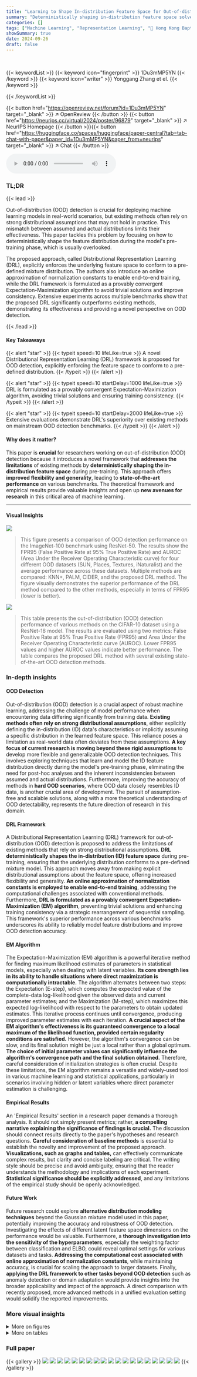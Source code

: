 ```yaml
---
title: "Learning to Shape In-distribution Feature Space for Out-of-distribution Detection"
summary: "Deterministically shaping in-distribution feature space solves OOD detection's distributional assumption challenge, leading to superior performance."
categories: []
tags: ["Machine Learning", "Representation Learning", "🏢 Hong Kong Baptist University",]
showSummary: true
date: 2024-09-26
draft: false
---
```


<br>

{{< keywordList >}}
{{< keyword icon="fingerprint" >}} 1Du3mMP5YN {{< /keyword >}}
{{< keyword icon="writer" >}} Yonggang Zhang et el. {{< /keyword >}}
 
{{< /keywordList >}}

{{< button href="https://openreview.net/forum?id=1Du3mMP5YN" target="_blank" >}}
↗ OpenReview
{{< /button >}}
{{< button href="https://neurips.cc/virtual/2024/poster/96879" target="_blank" >}}
↗ NeurIPS Homepage
{{< /button >}}{{< button href="https://huggingface.co/spaces/huggingface/paper-central?tab=tab-chat-with-paper&paper_id=1Du3mMP5YN&paper_from=neurips" target="_blank" >}}
↗ Chat
{{< /button >}}



<audio controls>
    <source src="https://ai-paper-reviewer.com/1Du3mMP5YN/podcast.wav" type="audio/wav">
    Your browser does not support the audio element.
</audio>


### TL;DR


{{< lead >}}

Out-of-distribution (OOD) detection is crucial for deploying machine learning models in real-world scenarios, but existing methods often rely on strong distributional assumptions that may not hold in practice. This mismatch between assumed and actual distributions limits their effectiveness.  This paper tackles this problem by focusing on how to deterministically shape the feature distribution during the model's pre-training phase, which is usually overlooked.

The proposed approach, called Distributional Representation Learning (DRL), explicitly enforces the underlying feature space to conform to a pre-defined mixture distribution. The authors also introduce an online approximation of normalization constants to enable end-to-end training, while the DRL framework is formulated as a provably convergent Expectation-Maximization algorithm to avoid trivial solutions and improve consistency.  Extensive experiments across multiple benchmarks show that the proposed DRL significantly outperforms existing methods, demonstrating its effectiveness and providing a novel perspective on OOD detection.

{{< /lead >}}


#### Key Takeaways

{{< alert "star" >}}
{{< typeit speed=10 lifeLike=true >}} A novel Distributional Representation Learning (DRL) framework is proposed for OOD detection, explicitly enforcing the feature space to conform to a pre-defined distribution. {{< /typeit >}}
{{< /alert >}}

{{< alert "star" >}}
{{< typeit speed=10 startDelay=1000 lifeLike=true >}} DRL is formulated as a provably convergent Expectation-Maximization algorithm, avoiding trivial solutions and ensuring training consistency. {{< /typeit >}}
{{< /alert >}}

{{< alert "star" >}}
{{< typeit speed=10 startDelay=2000 lifeLike=true >}} Extensive evaluations demonstrate DRL's superiority over existing methods on mainstream OOD detection benchmarks. {{< /typeit >}}
{{< /alert >}}

#### Why does it matter?
This paper is **crucial** for researchers working on out-of-distribution (OOD) detection because it introduces a novel framework that **addresses the limitations** of existing methods by **deterministically shaping the in-distribution feature space** during pre-training. This approach offers **improved flexibility and generality**, leading to **state-of-the-art performance** on various benchmarks. The theoretical framework and empirical results provide valuable insights and open up **new avenues for research** in this critical area of machine learning.

------
#### Visual Insights



![](https://ai-paper-reviewer.com/1Du3mMP5YN/figures_8_1.jpg)

> This figure presents a comparison of OOD detection performance on the ImageNet-100 benchmark using ResNet-50.  The results show the FPR95 (False Positive Rate at 95% True Positive Rate) and AUROC (Area Under the Receiver Operating Characteristic curve) for four different OOD datasets (SUN, Places, Textures, iNaturalist) and the average performance across these datasets.  Multiple methods are compared: KNN+, PALM, CIDER, and the proposed DRL method.  The figure visually demonstrates the superior performance of the DRL method compared to the other methods, especially in terms of FPR95 (lower is better).





![](https://ai-paper-reviewer.com/1Du3mMP5YN/tables_6_1.jpg)

> This table presents the out-of-distribution (OOD) detection performance of various methods on the CIFAR-10 dataset using a ResNet-18 model.  The results are evaluated using two metrics: False Positive Rate at 95% True Positive Rate (FPR95) and Area Under the Receiver Operating Characteristic curve (AUROC). Lower FPR95 values and higher AUROC values indicate better performance.  The table compares the proposed DRL method with several existing state-of-the-art OOD detection methods.





### In-depth insights


#### OOD Detection
Out-of-distribution (OOD) detection is a crucial aspect of robust machine learning, addressing the challenge of model performance when encountering data differing significantly from training data.  **Existing methods often rely on strong distributional assumptions**, either explicitly defining the in-distribution (ID) data's characteristics or implicitly assuming a specific distribution in the learned feature space.  This reliance poses a limitation as real-world data often deviates from these assumptions.  **A key focus of current research is moving beyond these rigid assumptions** to develop more flexible and generalizable OOD detection techniques.  This involves exploring techniques that learn and model the ID feature distribution directly during the model's pre-training phase, eliminating the need for post-hoc analyses and the inherent inconsistencies between assumed and actual distributions.  Furthermore, improving the accuracy of methods in **hard OOD scenarios**, where OOD data closely resembles ID data, is another crucial area of development.  The pursuit of assumption-free and scalable solutions, along with a more theoretical understanding of OOD detectability, represents the future direction of research in this domain.

#### DRL Framework
A Distributional Representation Learning (DRL) framework for out-of-distribution (OOD) detection is proposed to address the limitations of existing methods that rely on strong distributional assumptions.  **DRL deterministically shapes the in-distribution (ID) feature space** during pre-training, ensuring that the underlying distribution conforms to a pre-defined mixture model. This approach moves away from making explicit distributional assumptions about the feature space, offering increased flexibility and generality.  **An online approximation of normalization constants is employed to enable end-to-end training**, addressing the computational challenges associated with conventional methods.  Furthermore, **DRL is formulated as a provably convergent Expectation-Maximization (EM) algorithm**, preventing trivial solutions and enhancing training consistency via a strategic rearrangement of sequential sampling.  This framework's superior performance across various benchmarks underscores its ability to reliably model feature distributions and improve OOD detection accuracy.

#### EM Algorithm
The Expectation-Maximization (EM) algorithm is a powerful iterative method for finding maximum likelihood estimates of parameters in statistical models, especially when dealing with latent variables.  **Its core strength lies in its ability to handle situations where direct maximization is computationally intractable.**  The algorithm alternates between two steps: the Expectation (E-step), which computes the expected value of the complete-data log-likelihood given the observed data and current parameter estimates; and the Maximization (M-step), which maximizes this expected log-likelihood with respect to the parameters to obtain updated estimates. This iterative process continues until convergence, producing improved parameter estimates with each iteration.  **A crucial aspect of the EM algorithm's effectiveness is its guaranteed convergence to a local maximum of the likelihood function, provided certain regularity conditions are satisfied.** However, the algorithm's convergence can be slow, and its final solution might be just a local rather than a global optimum.  **The choice of initial parameter values can significantly influence the algorithm's convergence path and the final solution obtained.** Therefore, careful consideration of initialization strategies is often crucial. Despite these limitations, the EM algorithm remains a versatile and widely-used tool in various machine learning and statistical applications, particularly in scenarios involving hidden or latent variables where direct parameter estimation is challenging.

#### Empirical Results
An 'Empirical Results' section in a research paper demands a thorough analysis.  It should not simply present metrics; rather, **a compelling narrative explaining the significance of findings is crucial.**  The discussion should connect results directly to the paper's hypotheses and research questions.  **Careful consideration of baseline methods** is essential to establish the novelty and improvement of the proposed approach.  **Visualizations, such as graphs and tables,** can effectively communicate complex results, but clarity and concise labeling are critical.  The writing style should be precise and avoid ambiguity, ensuring that the reader understands the methodology and implications of each experiment.  **Statistical significance should be explicitly addressed**, and any limitations of the empirical study should be openly acknowledged.

#### Future Work
Future research could explore **alternative distribution modeling techniques** beyond the Gaussian mixture model used in this paper, potentially improving the accuracy and robustness of OOD detection.  Investigating the effects of different latent feature space dimensions on the performance would be valuable.  Furthermore, a **thorough investigation into the sensitivity of the hyperparameters**, especially the weighting factor between classification and ELBO,  could reveal optimal settings for various datasets and tasks.  **Addressing the computational cost associated with online approximation of normalization constants**, while maintaining accuracy, is crucial for scaling the approach to larger datasets. Finally, **applying the DRL framework to other tasks beyond OOD detection** such as anomaly detection or domain adaptation would provide insights into the broader applicability and impact of the approach.  A direct comparison with recently proposed, more advanced methods in a unified evaluation setting would solidify the reported improvements.


### More visual insights

<details>
<summary>More on figures
</summary>


![](https://ai-paper-reviewer.com/1Du3mMP5YN/figures_8_2.jpg)

> This figure presents an ablation study to support the claims made in the paper. The first sub-figure (a) compares the distribution of feature embeddings using unnormalized versus l2-normalized class prototypes.  It shows that unnormalized prototypes lead to better OOD detection performance. The second sub-figure (b) demonstrates the impact of the proposed sequential sampling rearrangement strategy on OOD detection performance. It highlights a significant performance drop when this strategy is not used, indicating its importance for consistent optimization.


![](https://ai-paper-reviewer.com/1Du3mMP5YN/figures_12_1.jpg)

> This figure shows the accuracy of the approximation used in the paper for the modified Bessel function of the first kind.  The left panel plots the actual value of the approximation (log Îp(ε)) against the concentration parameter (ε) for different values of p (the order of the Bessel function). The right panel shows the difference (δ(ε)) between the approximation and the exact value obtained using the scipy library, illustrating the approximation error.  The graphs demonstrate that the approximation becomes more accurate as p increases.


</details>




<details>
<summary>More on tables
</summary>


![](https://ai-paper-reviewer.com/1Du3mMP5YN/tables_7_1.jpg)
> This table presents the results of out-of-distribution (OOD) detection experiments using the CIFAR-10 dataset and a ResNet-18 model.  It compares the performance of the proposed DRL method against various existing OOD detection methods. The metrics used are the False Positive Rate at 95% True Positive Rate (FPR95) and the Area Under the Receiver Operating Characteristic curve (AUROC).  Lower FPR95 values and higher AUROC values indicate better performance. The table highlights the superior performance of DRL compared to other methods across different OOD datasets.

![](https://ai-paper-reviewer.com/1Du3mMP5YN/tables_7_2.jpg)
> This table presents the results of hard out-of-distribution (OOD) detection experiments.  Four challenging datasets (LSUN-Fix, ImageNet-Fix, ImageNet-Resize, and CIFAR-10) were used to evaluate the performance of several methods, including the proposed DRL approach. The performance is measured using two metrics: False Positive Rate at 95% true positive rate (FPR95) and Area Under the ROC curve (AUROC).  Lower FPR95 and higher AUROC values are preferred. The table shows that DRL outperforms other methods on average.

![](https://ai-paper-reviewer.com/1Du3mMP5YN/tables_7_3.jpg)
> This table presents the results of out-of-distribution (OOD) detection experiments using the CIFAR-10 dataset and a ResNet-18 model.  It compares various OOD detection methods across multiple metrics (False Positive Rate at 95% true positive rate (FPR95) and Area Under the ROC Curve (AUROC)).  Higher AUROC and lower FPR95 values indicate better performance. The table shows that the proposed DRL method significantly outperforms existing methods.

![](https://ai-paper-reviewer.com/1Du3mMP5YN/tables_12_1.jpg)
> This table presents the results of an ablation study on the stability of the proposed method (DRL) for out-of-distribution (OOD) detection on the CIFAR-100 dataset.  Five independent runs were conducted, and the mean and standard deviation of the FPR95 (False Positive Rate at 95% true positive rate) and AUROC (Area Under the Receiver Operating Characteristic curve) are reported for several OOD datasets (SVHN, Places365, LSUN, iSUN, Texture).  This demonstrates the consistent performance of DRL across multiple runs.

</details>




### Full paper

{{< gallery >}}
<img src="https://ai-paper-reviewer.com/1Du3mMP5YN/1.png" class="grid-w50 md:grid-w33 xl:grid-w25" />
<img src="https://ai-paper-reviewer.com/1Du3mMP5YN/2.png" class="grid-w50 md:grid-w33 xl:grid-w25" />
<img src="https://ai-paper-reviewer.com/1Du3mMP5YN/3.png" class="grid-w50 md:grid-w33 xl:grid-w25" />
<img src="https://ai-paper-reviewer.com/1Du3mMP5YN/4.png" class="grid-w50 md:grid-w33 xl:grid-w25" />
<img src="https://ai-paper-reviewer.com/1Du3mMP5YN/5.png" class="grid-w50 md:grid-w33 xl:grid-w25" />
<img src="https://ai-paper-reviewer.com/1Du3mMP5YN/6.png" class="grid-w50 md:grid-w33 xl:grid-w25" />
<img src="https://ai-paper-reviewer.com/1Du3mMP5YN/7.png" class="grid-w50 md:grid-w33 xl:grid-w25" />
<img src="https://ai-paper-reviewer.com/1Du3mMP5YN/8.png" class="grid-w50 md:grid-w33 xl:grid-w25" />
<img src="https://ai-paper-reviewer.com/1Du3mMP5YN/9.png" class="grid-w50 md:grid-w33 xl:grid-w25" />
<img src="https://ai-paper-reviewer.com/1Du3mMP5YN/10.png" class="grid-w50 md:grid-w33 xl:grid-w25" />
<img src="https://ai-paper-reviewer.com/1Du3mMP5YN/11.png" class="grid-w50 md:grid-w33 xl:grid-w25" />
<img src="https://ai-paper-reviewer.com/1Du3mMP5YN/12.png" class="grid-w50 md:grid-w33 xl:grid-w25" />
<img src="https://ai-paper-reviewer.com/1Du3mMP5YN/13.png" class="grid-w50 md:grid-w33 xl:grid-w25" />
<img src="https://ai-paper-reviewer.com/1Du3mMP5YN/14.png" class="grid-w50 md:grid-w33 xl:grid-w25" />
<img src="https://ai-paper-reviewer.com/1Du3mMP5YN/15.png" class="grid-w50 md:grid-w33 xl:grid-w25" />
<img src="https://ai-paper-reviewer.com/1Du3mMP5YN/16.png" class="grid-w50 md:grid-w33 xl:grid-w25" />
<img src="https://ai-paper-reviewer.com/1Du3mMP5YN/17.png" class="grid-w50 md:grid-w33 xl:grid-w25" />
<img src="https://ai-paper-reviewer.com/1Du3mMP5YN/18.png" class="grid-w50 md:grid-w33 xl:grid-w25" />
<img src="https://ai-paper-reviewer.com/1Du3mMP5YN/19.png" class="grid-w50 md:grid-w33 xl:grid-w25" />
{{< /gallery >}}